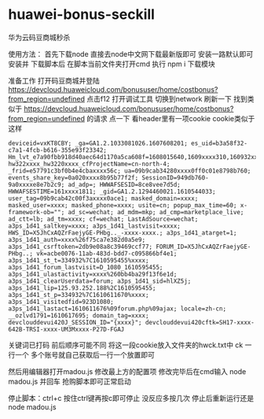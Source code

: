 # huawei-bonus-seckill
华为云码豆商城秒杀

使用方法：
首先下载node 直接去node中文网下载最新版即可 安装一路默认即可
安装并
下载脚本后 在脚本当前文件夹打开cmd
执行 npm i
下载模块 

准备工作 打开码豆商城并登陆 https://devcloud.huaweicloud.com/bonususer/home/costbonus?from_region=undefined
点击f12 打开调试工具 切换到network
刷新一下 找到类似于 https://devcloud.huaweicloud.com/bonususer/home/costbonus?from_region=undefined 的请求 点一下 看header里有一项cookie
cookie类似于这样 
```
deviceid=vxKT8CBY; _ga=GA1.2.1033081026.1607608201; es_uid=b3a58f32-c7a1-4fcb-b616-355e93f23342; Hm_lvt_e7a90fbb918d40aec64d1170a5ca608f=1608015640,1609xxxx310,160932xxxx; hw322xxxx_hw3220xxxx_cfProjectName=cn-north-4; _frid=e57791c3bf0b4e4cbaxxxx56c; ua=09b9cab34280xxxx0ff0c01e8798b760; events_share_key=0a020xxxx8b95b77f2f; SessionID=949db760-9a0xxxxe8e7b2c9; ad_adp=; HWWAFSESID=8ce8vee7d5d; HWWAFSESTIME=161xxxx1811; _gid=GA1.2.1294460021.1610544033; user_tag=09b9cab42c00f3axxxx0ace1; masked_domain=xxxx; masked_user=xxxx; masked_phone=xxxx; usite=cn; popup_max_time=60; x-framework-ob=""; ad_sc=wechat; ad_mdm=mkp; ad_cmp=marketplace_live; ad_ctt=lb; ad_tm=xxxx; cf=wechat; LastAdSource=wechat; a3ps_1d41_saltkey=xxxx; a3ps_1d41_lastvisit=xxxx; HWS_ID=X5JhCxAQZrFaejyGE-PHbg.._-xxxx-xxxx.; a3ps_1d41_atarget=1; a3ps_1d41_auth=xxxx%26f75ca7e382d0a5e9; a3ps_1d41_csrftoken=2db9e08a8c39469ccf77; FORUM_ID=X5JhCxAQZrFaejyGE-PHbg..; vk=acbe0076-11ab-483d-bdd7-c095866bf4e1; a3ps_1d41_st_t=334932%7C1610595455%xxxx; a3ps_1d41_forum_lastvisit=D_1080_1610595455; a3ps_1d41_ulastactivity=xxxx%260bb4ba29f13f6e1d; a3ps_1d41_clearUserdata=forum; a3ps_1d41_sid=hlXZ5j; a3ps_1d41_lip=125.93.252.188%2C1610595455; a3ps_1d41_st_p=334932%7C1610611670%xxxx; a3ps_1d41_visitedfid=923D1080; a3ps_1d41_lastact=1610611676%09forum.php%09ajax; locale=zh-cn; __ozlvd1791=1610617695; domain_tag=xxxx; devclouddevui420J_SESSION_ID="{xxxx}"; devclouddevui420cftk=SH17-xxxx-642B-TRSI-xxxx-UM3Mxxxx-P27D-FGAJ
```
关键词已打码 前后顺序可能不同 
将这一段cookie放入文件夹的hwck.txt中
ck 一行一个  多个账号就自己获取后一行一个放置即可

然后用编辑器打开madou.js 修改最上方的配置项
修改完毕后在cmd输入 node madou.js 并回车 抢购脚本即可正常启动

停止脚本：ctrl+c 按住ctrl键再按c即可停止 没反应多按几次
停止后重新运行还是 node madou.js
